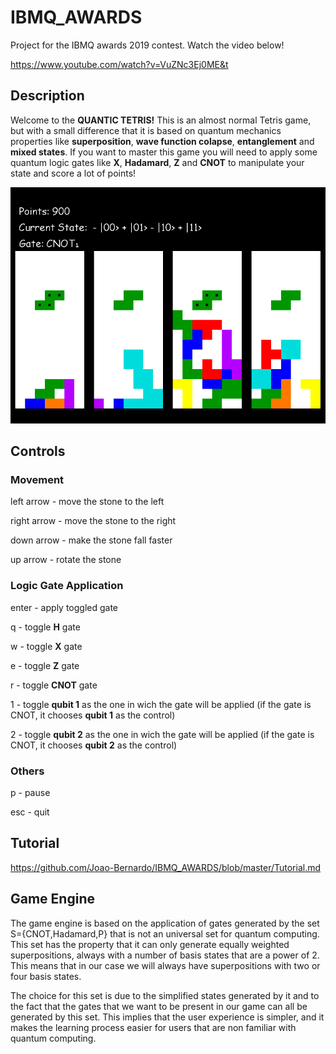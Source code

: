 # IBMQ_AWARDS
Project for the IBMQ awards 2019 contest. Watch the video below!

https://www.youtube.com/watch?v=VuZNc3Ej0ME&t

## Description

Welcome to the **QUANTIC TETRIS!** This is an almost normal Tetris game, but with a small difference that it is based on quantum mechanics properties like  **superposition**, **wave function colapse**, **entanglement** and **mixed states**. If you want to master this game you will need to apply some quantum logic gates like **X**, **Hadamard**, **Z** and **CNOT** to manipulate your state and score a lot of points!

![Image of the game](https://github.com/Joao-Bernardo/IBMQ_AWARDS/blob/master/images/main_photo.png)

## Controls
### Movement
left arrow - move the stone to the left

right arrow - move the stone to the right

down arrow - make the stone fall faster

up arrow - rotate the stone 

### Logic Gate Application
enter - apply toggled gate

q - toggle **H** gate

w - toggle **X** gate

e - toggle **Z** gate

r - toggle **CNOT** gate

1 - toggle **qubit 1** as the one in wich the gate will be applied (if the gate is CNOT, it chooses **qubit 1** as the control)

2 - toggle **qubit 2** as the one in wich the gate will be applied (if the gate is CNOT, it chooses **qubit 2** as the control)

### Others

p - pause

esc - quit

## Tutorial
https://github.com/Joao-Bernardo/IBMQ_AWARDS/blob/master/Tutorial.md

## Game Engine
The game engine is based on the application of gates generated by the set S={CNOT,Hadamard,P} that is not an universal set for quantum computing. This set has the property that it can only generate equally weighted superpositions, always with a number of basis states that are a power of 2. This means that in our case we will always have superpositions with two or four basis states. 

The choice for this set is due to the simplified states generated by it and to the fact that the gates that we want to be present in our game can all be generated by this set. This implies that the user experience is simpler, and it makes the learning process easier for users that are non familiar with quantum computing.
